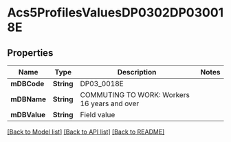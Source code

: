 # Acs5ProfilesValuesDP0302DP030018E

## Properties
Name | Type | Description | Notes
------------ | ------------- | ------------- | -------------
**mDBCode** | **String** | DP03_0018E | 
**mDBName** | **String** | COMMUTING TO WORK: Workers 16 years and over | 
**mDBValue** | **String** | Field value | 

[[Back to Model list]](../README.md#documentation-for-models) [[Back to API list]](../README.md#documentation-for-api-endpoints) [[Back to README]](../README.md)


